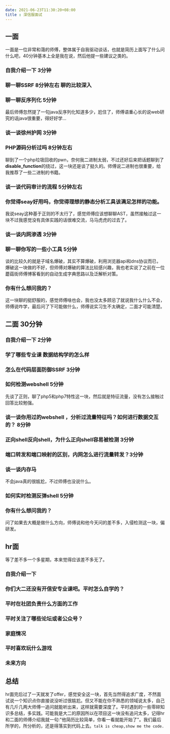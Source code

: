 ```yaml
---
date: 2021-06-23T11:30:20+08:00
title : 深信服面试
---
```

## 一面

一面是一位非常和蔼的师傅，整体属于自我驱动谈话，也就是简历上面写了什么问什么吧，40分钟基本上全是我在说，然后他提一些建议之类的。

### 自我介绍一下 3分钟

### 聊一聊SSRF 8分钟左右 聊的比较深入

### 聊一聊反序列化 5分钟

最后师傅忽然提了一句java反序列化知道多少，尬住了，师傅语重心长的说web研究的话java很重要，得好好学...

### 谈一谈徐州护网 3分钟

### PHP源码分析过吗 8分钟左右

聊到了一个php垃圾回收的pwn，奈何我二进制太弱，不过还好后来把话题聊到了**disable_function**的绕过，这一块还是谈了挺久的。师傅说二进制也很重要，给我推荐了一些二进制的书籍。

### 谈一谈代码审计的流程 5分钟左右

### 你觉得seay好用吗，你觉得理想的静态分析工具该满足怎样的功能。

我说seay这种基于正则的不太行了，感觉师傅应该想聊聊AST，虽然接触过这一块不过我感觉没有具体实践的话很难交流，马马虎虎的过去了。

### 谈一谈内网渗透 3分钟

### 聊一聊你写的一些小工具 5分钟

谈的比较久的就是子域名爆破，其实不算爆破，利用浏览器api和dns协议而已，爆破这一块做的不好，但师傅对爆破的算法比较感兴趣，我也老实说了之前在一位蘑菇街师傅博客看到的自动生成字典思路以及泛解析对策。

### 你有什么想问我的？

这一块聊的挺舒服的，感觉师傅啥也会，我也没太多顾忌了就说我什么什么不会，师傅说咋学，最后问了下可能做什么，师傅说实习生不太确定，二面才可能清楚。

## 二面 30分钟

### 自我介绍一下 2分钟 

### 学了哪些专业课 数据结构学的怎么样 

### 怎么在代码层面防御SSRF 3分钟

### 如何检测webshell 5分钟

先谈了正则，聊了php5和php7特性这一块，然后就是特征流量，没有怎么接触过回答比较勉强。

### 谈一谈你用过的webshell ，分析过流量特征吗？如何进行数据交互的？ 8分钟

### 正向shell反向shell，为什么正向shell容易被检测 3分钟

### 端口转发和端口映射的区别，内网怎么进行流量转发？3分钟

### 谈一谈内存马 

不会java真的很尴尬，不过师傅也没说什么。

### 如何实时检测反弹shell 5分钟

### 你有什么想问我的？

问了如果去大概是做什么方向，师傅说和他今天问的差不多，入侵检测这一块，偏研发。

## hr面

等了差不多一个多星期，本来觉得应该差不多无了。

### 自我介绍一下

### 你们大二还没有开信安专业课吧。平时怎么自学的？

### 平时在社团负责什么方面的工作

### 平时关注了哪些论坛或者公众号？

### 家庭情况

### 平时喜欢玩什么游戏

### 未来方向

## 总结

hr面完后过了一天就发了offer，感觉安全这一块，首先当然得追求广度，不然面试说一个知识点你直接说没听过很尴尬。但又不能在你不熟悉的领域说太多，自己有几斤几两大师傅一追问就能听出来，这样就需要深度了。平时遇到的一些零碎知识多总结，多实践。可能我是大二的原因所以在项目这一块没有追问太多，记得hr和二面的师傅介绍我就一句:"他简历比较简单，你看一看就能开始了"。我们最后所学的，所分析的，还是得落实到代码上去。`talk is cheap,show me the code.`